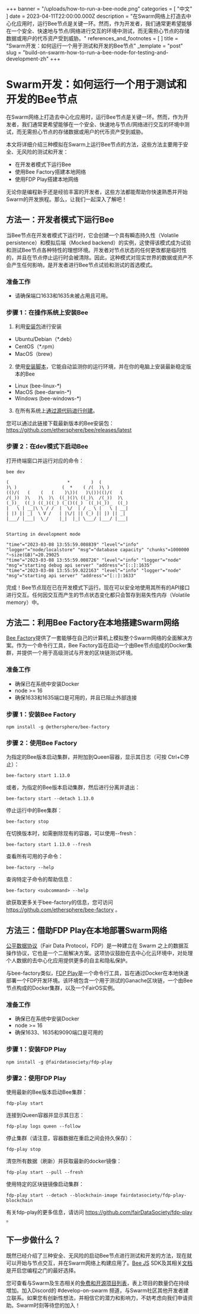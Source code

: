 +++
banner = "/uploads/how-to-run-a-bee-node.png"
categories = [ "中文" ]
date = 2023-04-11T22:00:00.000Z
description = "在Swarm网络上打造去中心化应用时，运行Bee节点是关键一环。然而，作为开发者，我们通常更希望能够在一个安全、快速地与节点/网络进行交互的环境中测试，而无需担心节点的存储数据或用户的代币资产受到威胁。"
references_and_footnotes = [ ]
title = "Swarm开发：如何运行一个用于测试和开发的Bee节点"
_template = "post"
slug = "build-on-swarm-how-to-run-a-bee-node-for-testing-and-development-zh"
+++

# Swarm开发：如何运行一个用于测试和开发的Bee节点

在Swarm网络上打造去中心化应用时，运行Bee节点是关键一环。然而，作为开发者，我们通常更希望能够在一个安全、快速地与节点/网络进行交互的环境中测试，而无需担心节点的存储数据或用户的代币资产受到威胁。

本文将详细介绍三种模拟在Swarm上运行Bee节点的方法，这些方法主要用于安全、无风险的测试和开发：

- 在开发者模式下运行Bee
- 使用Bee Factory搭建本地网络
- 使用FDP Play搭建本地网络

无论你是编程新手还是经验丰富的开发者，这些方法都能帮助你快速熟悉并开始Swarm的开发旅程。那么，让我们一起深入了解吧！

## 方法一：开发者模式下运行Bee

当Bee节点在开发者模式下运行时，它会创建一个具有瞬态持久性（Volatile persistence）和模拟后端（Mocked backend）的实例，这使得该模式成为试验和测试Bee节点各种特性的理想环境。开发者对节点状态的任何更改都是临时性的，并且在节点停止运行时会被清除。因此，这种模式对现实世界的数据或资产不会产生任何影响，是开发者进行Bee节点试验和测试的首选模式。

### 准备工作

- 请确保端口1633和1635未被占用且可用。

### 步骤 1：在操作系统上安装Bee

1. 利用[安装包](https://docs.ethswarm.org/docs/installation/install)进行安装

- Ubuntu/Debian（*.deb）
- CentOS（*.rpm）
- MacOS（brew）

2. 使用[安装脚本](https://docs.ethswarm.org/docs/installation/manual)，它能自动监测你的运行环境，并在你的电脑上安装最新稳定版本的Bee

- Linux (bee-linux-*)
- MacOS (bee-darwin-*)
- Windows (bee-windows-*)

3. 在所有系统上[通过源代码进行创建](https://docs.ethswarm.org/docs/installation/build-from-source)。

您可以通过此链接下载最新版本的Bee安装包：https://github.com/ethersphere/bee/releases/latest

### 步骤 2：在dev模式下启动Bee

打开终端窗口并运行对应的命令：

    bee dev

    (                      *        )  (
    )\ )                 (  *    ( /(  )\ )
    (()/(   (    (   (    )\))(   )\())(()/(   (
    /(_))  )\   )\  )\  ((_)()\ ((_)\  /(_))  )\
    (_))_  ((_) ((_)((_) (_()((_)  ((_)(_))_  ((_)
    |   \ | __|\ \ / /  |  \/  | / _ \ |   \ | __|
    | |) || _|  \ V /   | |\/| || (_) || |) || _|
    |___/ |___|  \_/    |_|  |_| \___/ |___/ |___|


    Starting in development mode

    "time"="2023-03-08 13:55:59.008839" "level"="info" "logger"="node/localstore" "msg"="database capacity" "chunks"=1000000 "~size(GB)"=20.29025
    "time"="2023-03-08 13:55:59.008726" "level"="info" "logger"="node" "msg"="starting debug api server" "address"="[::]:1635"
    "time"="2023-03-08 13:55:59.022163" "level"="info" "logger"="node" "msg"="starting api server" "address"="[::]:1633"


完成！Bee节点现在已在开发模式下运行。现在可以安全地使用其所有的API接口进行交互。任何因交互而产生的节点状态变化都只会暂存到易失性内存（Volatile memory）中。

## 方法二：利用Bee Factory在本地搭建Swarm网络

[Bee Factory](https://github.com/ethersphere/bee-factory)提供了一套能够在自己的计算机上模拟整个Swarm网络的全面解决方案。作为一个命令行工具，Bee Factory旨在启动一个由Bee节点组成的Docker集群，并提供一个用于高级测试与开发的区块链测试环境。

### 准备工作

- 确保已在系统中安装Docker
- node >= 16
- 确保1633和1635端口是可用的，并且已阻止外部连接

### 步骤 1：安装Bee Factory

    npm install -g @ethersphere/bee-factory

###  步骤 2：使用Bee Factory
为指定的Bee版本启动集群，并附加到Queen容器，显示其日志（可按 Ctrl+C停止）：

    bee-factory start 1.13.0

或者，为指定的Bee版本启动集群，然后进行分离并退出：

    bee-factory start --detach 1.13.0

停止运行中的Bee集群：

    bee-factory stop

在切换版本时，如需删除现有的容器，可以使用--fresh：

    bee-factory start 1.13.0 --fresh

查看所有可用的子命令：

    bee-factory --help

查询特定子命令的帮助信息：

    bee-factory <subcommand> --help
    
欲获取更多关于bee-factory的信息，您可访问 https://github.com/ethersphere/bee-factory 。

## 方法三：借助FDP Play在本地部署Swarm网络

[公平数据协议](https://fdp.fairdatasociety.org/)（Fair Data Protocol，FDP）是一种建立在 Swarm 之上的数据互操作协议，它也是一个二层解决方案。这项协议鼓励在去中心化云环境中，对处理个人数据的去中心化应用提供更多的自主和隐私保护。

与bee-factory类似，[FDP Play](https://github.com/fairDataSociety/fdp-play)是一个命令行工具，旨在通过Docker在本地快速部署一个FDP开发环境。该环境包含一个用于测试的Ganache区块链，一个由Bee节点构成的Docker集群，以及一个FairOS实例。

### 准备工作

- 确保已在系统中安装Docker
- node >= 16
- 确保1633、1635和9090端口是可用的


### 步骤 1：安装FDP Play

    npm install -g @fairdatasociety/fdp-play

### 步骤2：使用FDP Play

使用最新的Bee版本启动Bee集群：

    fdp-play start

连接到Queen容器并显示其日志：

    fdp-play logs queen --follow

停止集群（请注意，容器数据在重启之间会持久保存）：

    fdp-play stop

清空所有数据（刷新）并获取最新的docker镜像：

    fdp-play start --pull --fresh

使用特定的区块链镜像启动集群：

    fdp-play start --detach --blockchain-image fairdatasociety/fdp-play-blockchain

有关fdp-play的更多信息，请访问 https://github.com/fairDataSociety/fdp-play 。

## 下一步做什么？

既然已经介绍了三种安全、无风险的启动Bee节点进行测试和开发的方法，现在就可以开始与节点交互，并在Swarm网络上构建应用了。[Bee JS](https://github.com/ethersphere/bee-js) SDK及其相关[文档](https://bee-js.ethswarm.org/docs/)是开启您编程之门的最好选择。

您可查看与Swarm及生态相关的[免费和开源项目列表](https://github.com/ethersphere/awesome-swarm)，表上项目的数量仍在持续增加。加入Discord的 #develop-on-swarm 频道，与Swarm社区其他开发者建立联系。如果您有创新性想法，并相信它的潜力和影响力，不妨考虑向我们申请资助。Swarm时刻等待您的加入！
